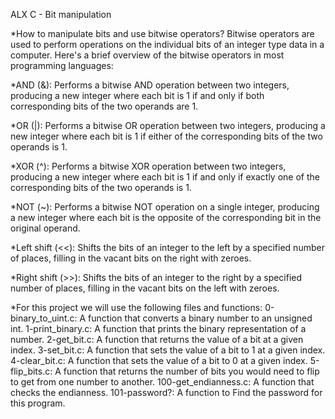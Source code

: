 ALX C - Bit manipulation

*How to manipulate bits and use bitwise operators?
Bitwise operators are used to perform operations on the individual bits of an integer type data in a computer.
Here's a brief overview of the bitwise operators in most programming languages:

*AND (&): Performs a bitwise AND operation between two integers,
producing a new integer where each bit is 1 if and only if both corresponding bits of the two operands are 1.

*OR (|): Performs a bitwise OR operation between two integers, 
producing a new integer where each bit is 1 if either of the corresponding bits of the two operands is 1.

*XOR (^): Performs a bitwise XOR operation between two integers, 
producing a new integer where each bit is 1 if and only if exactly one of the corresponding bits of the two operands is 1.

*NOT (~): Performs a bitwise NOT operation on a single integer,
producing a new integer where each bit is the opposite of the corresponding bit in the original operand.

*Left shift (<<): Shifts the bits of an integer to the left by a specified number of places, 
filling in the vacant bits on the right with zeroes.

*Right shift (>>): Shifts the bits of an integer to the right by a specified number of places,
filling in the vacant bits on the left with zeroes.

*For this project we will use the following files and functions:
0-binary_to_uint.c: A function that converts a binary number to an unsigned int.
1-print_binary.c: A function that prints the binary representation of a number.
2-get_bit.c: A function that returns the value of a bit at a given index.
3-set_bit.c: A function that sets the value of a bit to 1 at a given index.
4-clear_bit.c: A function that sets the value of a bit to 0 at a given index.
5-flip_bits.c: A function that returns the number of bits you would need to flip to get from one number to another.
100-get_endianness.c: A function that checks the endianness.
101-password?: A function to Find the password for this program.
